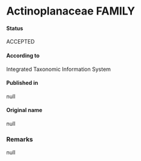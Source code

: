 # Actinoplanaceae FAMILY

#### Status
ACCEPTED

#### According to
Integrated Taxonomic Information System

#### Published in
null

#### Original name
null

### Remarks
null